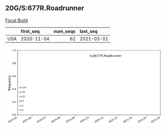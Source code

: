 

## 20G/S:677R.Roadrunner
[Focal Build](https://nextstrain.org/groups/neherlab/ncov/S.Q677R.Roadrunner?c=gt-S_677&f_country=USA)

|     | first_seq   |   num_seqs | last_seq   |
|:----|:------------|-----------:|:-----------|
| USA | 2020-11-04  |         62 | 2021-03-01 |

![Overall trends S.Q677R.Roadrunner](/overall_trends_figures/overall_trends_S.Q677R.Roadrunner.png)
